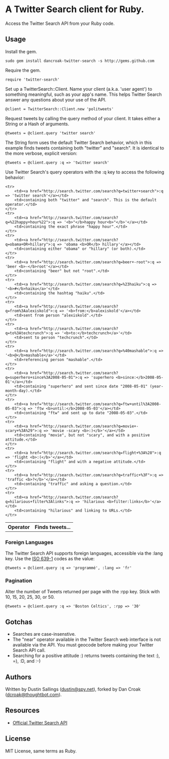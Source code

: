 # A Twitter Search client for Ruby.

Access the Twitter Search API from your Ruby code.

## Usage

Install the gem.

    sudo gem install dancroak-twitter-search -s http://gems.github.com

Require the gem.

    require 'twitter-search'

Set up a TwitterSearch::Client. Name your client (a.k.a. 'user agent') to something meaningful, such as your app's name. This helps Twitter Search answer any questions about your use of the API.

	@client = TwitterSearch::Client.new 'politweets'
	
Request tweets by calling the query method of your client. It takes either a String or a Hash of arguments.

    @tweets = @client.query 'twitter search'

The String form uses the default Twitter Search behavior, which in this example finds tweets containing both "twitter" and "search". It is identical to the more verbose, explicit version:

    @tweets = @client.query :q => 'twitter search'
    
Use Twitter Search's query operators with the :q key to access the following behavior:

<table>
    <tr><th>Operator</th><th>Finds tweets...</th></tr>

    <tr>
        <td><a href="http://search.twitter.com/search?q=twitter+search">:q => 'twitter search'</a></td>
        <td>containing both "twitter" and "search". This is the default operator.</td>
    </tr>
    <tr>
        <td><a href="http://search.twitter.com/search?q=%22happy+hour%22">:q => '<b>"</b>happy hour<b>"</b>'</a></td>
        <td>containing the exact phrase "happy hour".</td>
    </tr>
    <tr>
        <td><a href="http://search.twitter.com/search?q=obama+OR+hillary">:q => 'obama <b>OR</b> hillary'</a></td>
        <td>containing either "obama" or "hillary" (or both).</td>
    </tr>
    <tr>
        <td><a href="http://search.twitter.com/search?q=beer+-root">:q => 'beer <b>-</b>root'</a></td>
        <td>containing "beer" but not "root".</td>
    </tr>
    <tr>
        <td><a href="http://search.twitter.com/search?q=%23haiku">:q => '<b>#</b>haiku</a>'</td>
        <td>containing the hashtag "haiku".</td>
    </tr>	
    <tr>
        <td><a href="http://search.twitter.com/search?q=from%3Aalexiskold">:q => '<b>from:</b>alexiskold'</a></td>
        <td>sent from person "alexiskold".</td>
    </tr>	
    <tr>
        <td><a href="http://search.twitter.com/search?q=to%3Atechcrunch">:q => '<b>to:</b>techcrunch</a>'</td>
        <td>sent to person "techcrunch".</td>
    </tr>	
    <tr>
        <td><a href="http://search.twitter.com/search?q=%40mashable">:q => '<b>@</b>mashable</a>'</td>
        <td>referencing person "mashable".</td>
    </tr>
    <tr>
        <td><a href="http://search.twitter.com/search?q=superhero+since%3A2008-05-01">:q => 'superhero <b>since:</b>2008-05-01'</a></td>
        <td>containing "superhero" and sent since date "2008-05-01" (year-month-day).</td>
    </tr>
    <tr>
        <td><a href="http://search.twitter.com/search?q=ftw+until%3A2008-05-03">:q => 'ftw <b>until:</b>2008-05-03'</a></td>
        <td>containing "ftw" and sent up to date "2008-05-03".</td>
    </tr>
    <tr>
        <td><a href="http://search.twitter.com/search?q=movie+-scary+%3A%29">:q => 'movie -scary <b>:)</b>'</a></td>
        <td>containing "movie", but not "scary", and with a positive attitude.</td>
    </tr>
    <tr>
        <td><a href="http://search.twitter.com/search?q=flight+%3A%28">:q => 'flight <b>:(</b>'</a></td>
        <td>containing "flight" and with a negative attitude.</td>
    </tr>
    <tr>
        <td><a href="http://search.twitter.com/search?q=traffic+%3F">:q => 'traffic <b>?</b>'</a></td>
        <td>containing "traffic" and asking a question.</td>
    </tr>
    <tr>
        <td><a href="http://search.twitter.com/search?q=hilarious+filter%3Alinks">:q => 'hilarious <b>filter:links</b>'</a></td>
        <td>containing "hilarious" and linking to URLs.</td>
    </tr>
</table>

### Foreign Languages

The Twitter Search API supports foreign languages, accessible via the :lang key. Use the [ISO 639-1](http://en.wikipedia.org/wiki/ISO_639-1) codes as the value:

    @tweets = @client.query :q => 'programmé', :lang => 'fr'

### Pagination

Alter the number of Tweets returned per page with the :rpp key. Stick with 10, 15, 20, 25, 30, or 50.

    @tweets = @client.query :q => 'Boston Celtics', :rpp => '30'

## Gotchas

* Searches are case-insenstive.
* The "near" operator available in the Twitter Search web interface is not available via the API. You must geocode before making your Twitter Search API call.
* Searching for a positive attitude :) returns tweets containing the text :), =), :D, and :-)

## Authors

Written by Dustin Sallings (dustin@spy.net), forked by Dan Croak (dcroak@thoughtbot.com).

## Resources

* [Official Twitter Search API](http://search.twitter.com/api)

## License

MIT License, same terms as Ruby.